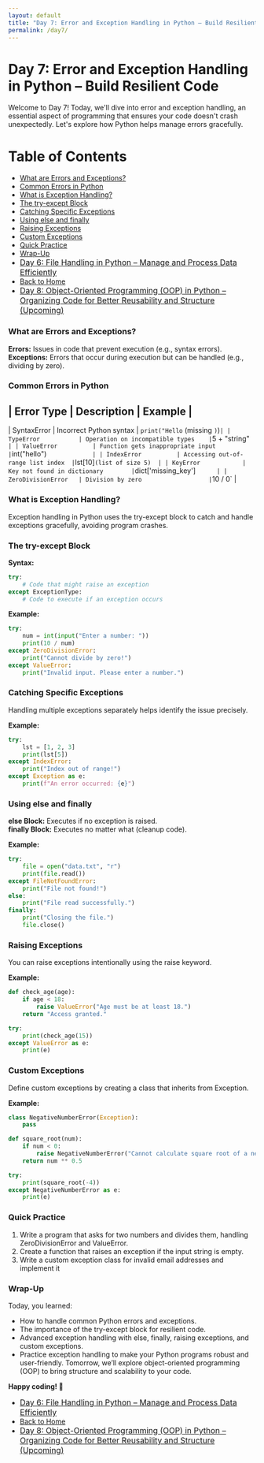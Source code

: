 ```yaml
---
layout: default
title: "Day 7: Error and Exception Handling in Python – Build Resilient Code"
permalink: /day7/
---
```


# Day 7: Error and Exception Handling in Python – Build Resilient Code
Welcome to Day 7! Today, we'll dive into error and exception handling, an essential aspect of programming that ensures your code doesn't crash unexpectedly. Let's explore how Python helps manage errors gracefully.

# Table of Contents
- [What are Errors and Exceptions?](#What-are-Errors-and-Exceptions)
- [Common Errors in Python](#Common-Errors-in-Python)
- [What is Exception Handling?](#What-is-Exception-Handling)
- [The try-except Block](#The-try-except-Block)
- [Catching Specific Exceptions](#Catching-Specific-Exceptions)
- [Using else and finally](#Using-else-and-finally)
- [Raising Exceptions](#Raising-Exceptions)
- [Custom Exceptions](#Custom-Exceptions)
- [Quick Practice](#Practice)
- [Wrap-Up](#Wrap-Up)
- <a href="{{ site.baseurl }}/day6/" style="font-size: 16px;"> Day 6: File Handling in Python – Manage and Process Data Efficiently </a>    
- <a href="{{ site.baseurl }}/">Back to Home</a>
- <a href="{{ site.baseurl }}/day8/" style="font-size: 16px;"> Day 8: Object-Oriented Programming (OOP) in Python – Organizing Code for Better Reusability and Structure (Upcoming) </a>

### What are Errors and Exceptions?  <a name="What-are-Errors-and-Exceptions"></a>  
**Errors:** Issues in code that prevent execution (e.g., syntax errors).  
**Exceptions:** Errors that occur during execution but can be handled (e.g., dividing by zero).  

### Common Errors in Python <a name="Common-Errors-in-Python"></a>

| **Error Type**      | **Description**                     | **Example**                  |
---------------------------------------------------------------------------------------------
| SyntaxError         | Incorrect Python syntax            | `print("Hello` (missing `)`)` |
| TypeError           | Operation on incompatible types    | `5 + "string"`              |
| ValueError          | Function gets inappropriate input  | `int("hello")`              |
| IndexError          | Accessing out-of-range list index  | `lst[10]` (list of size 5)  |
| KeyError            | Key not found in dictionary        | `dict['missing_key']`       |
| ZeroDivisionError   | Division by zero                   | `10 / 0`                    |




### What is Exception Handling? <a name="What-is-Exception-Handling"></a>   
Exception handling in Python uses the try-except block to catch and handle exceptions gracefully, avoiding program crashes.  

### The try-except Block  <a name="The-try-except-Block"></a>  

**Syntax:**
```python
try:  
    # Code that might raise an exception  
except ExceptionType:  
    # Code to execute if an exception occurs  
```

**Example:**  

```python
try:  
    num = int(input("Enter a number: "))  
    print(10 / num)  
except ZeroDivisionError:  
    print("Cannot divide by zero!")  
except ValueError:  
    print("Invalid input. Please enter a number.")  
```

### Catching Specific Exceptions <a name="Catching-Specific-Exceptions"></a>  
Handling multiple exceptions separately helps identify the issue precisely.   

**Example:**  

```python
try:  
    lst = [1, 2, 3]  
    print(lst[5])  
except IndexError:  
    print("Index out of range!")  
except Exception as e:  
    print(f"An error occurred: {e}")  
```

### Using else and finally <a name="Using-else-and-finally"></a>  

**else Block:** Executes if no exception is raised.  
**finally Block:** Executes no matter what (cleanup code).  

**Example:**

```python
try:  
    file = open("data.txt", "r")  
    print(file.read())  
except FileNotFoundError:  
    print("File not found!")  
else:  
    print("File read successfully.")  
finally:  
    print("Closing the file.")  
    file.close()  
````

### Raising Exceptions <a name="Raising-Exceptions"></a>  
You can raise exceptions intentionally using the raise keyword.  

**Example:**

```python
def check_age(age):  
    if age < 18:  
        raise ValueError("Age must be at least 18.")  
    return "Access granted."  

try:  
    print(check_age(15))  
except ValueError as e:  
    print(e)  
```

### Custom Exceptions <a name="Custom-Exceptions"></a>
Define custom exceptions by creating a class that inherits from Exception.

**Example:**
```python
class NegativeNumberError(Exception):  
    pass  

def square_root(num):  
    if num < 0:  
        raise NegativeNumberError("Cannot calculate square root of a negative number.")  
    return num ** 0.5  

try:  
    print(square_root(-4))  
except NegativeNumberError as e:  
    print(e)  
```

### Quick Practice <a name="Practice"></a>  

1. Write a program that asks for two numbers and divides them, handling ZeroDivisionError and ValueError.  
2. Create a function that raises an exception if the input string is empty.  
3. Write a custom exception class for invalid email addresses and implement it  

### Wrap-Up <a name="Wrap-Up"></a>

Today, you learned:  
- How to handle common Python errors and exceptions.  
- The importance of the try-except block for resilient code.  
- Advanced exception handling with else, finally, raising exceptions, and custom exceptions.  
- Practice exception handling to make your Python programs robust and user-friendly. Tomorrow, we’ll explore object-oriented programming (OOP) to bring structure and scalability to your code.  

**Happy coding! 🚀**  

- <a href="{{ site.baseurl }}/day6/" style="font-size: 16px;"> Day 6: File Handling in Python – Manage and Process Data Efficiently </a>    
- <a href="{{ site.baseurl }}/">Back to Home</a>
- <a href="{{ site.baseurl }}/day8/" style="font-size: 16px;"> Day 8: Object-Oriented Programming (OOP) in Python – Organizing Code for Better Reusability and Structure (Upcoming) </a>
